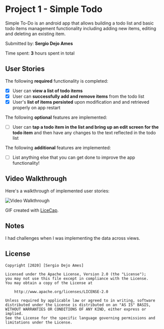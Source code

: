 # Project 1 - Simple Todo

Simple To-Do is an android app that allows building a todo list and basic todo items management functionality including adding new items, editing and deleting an existing item.

Submitted by: **Sergio Dejo Ames**

Time spent: **3** hours spent in total

## User Stories

The following **required** functionality is completed:

* [x] User can **view a list of todo items**
* [x] User can **successfully add and remove items** from the todo list
* [x] User's **list of items persisted** upon modification and and retrieved properly on app restart

The following **optional** features are implemented:

* [ ] User can **tap a todo item in the list and bring up an edit screen for the todo item** and then have any changes to the text reflected in the todo list

The following **additional** features are implemented:

* [ ] List anything else that you can get done to improve the app functionality!

## Video Walkthrough

Here's a walkthrough of implemented user stories:

<img src='https://imgur.com/3IfrbEQ' title='Video Walkthrough' width='' alt='Video Walkthrough' />

GIF created with [LiceCap](http://www.cockos.com/licecap/).

## Notes
I had challenges when I was implementing the data across views.

## License

    Copyright [2020] [Sergio Dejo Ames]

    Licensed under the Apache License, Version 2.0 (the "License");
    you may not use this file except in compliance with the License.
    You may obtain a copy of the License at

        http://www.apache.org/licenses/LICENSE-2.0

    Unless required by applicable law or agreed to in writing, software
    distributed under the License is distributed on an "AS IS" BASIS,
    WITHOUT WARRANTIES OR CONDITIONS OF ANY KIND, either express or implied.
    See the License for the specific language governing permissions and
    limitations under the License.

